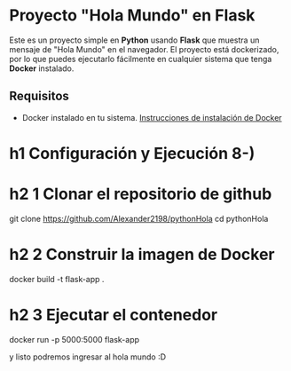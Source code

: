 # Proyecto "Hola Mundo" en Flask

Este es un proyecto simple en **Python** usando **Flask** que muestra un mensaje de "Hola Mundo" en el navegador. El proyecto está dockerizado, por lo que puedes ejecutarlo fácilmente en cualquier sistema que tenga **Docker** instalado.

## Requisitos

- Docker instalado en tu sistema. [Instrucciones de instalación de Docker](https://docs.docker.com/get-docker/)

# h1 Configuración y Ejecución 8-)

# h2 1 Clonar el repositorio de github 

git clone https://github.com/Alexander2198/pythonHola
cd pythonHola

# h2 2 Construir la imagen de Docker 
docker build -t flask-app .

# h2 3 Ejecutar el contenedor 
docker run -p 5000:5000 flask-app

y listo podremos ingresar al hola mundo :D

[id]: https://octodex.github.com/images/dojocat.jpg  "The Dojocat"
